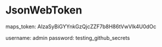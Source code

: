 # JsonWebToken


maps_token: AIzaSyBiGYYnkGzQjcZZF7b8H86tVwVlk4U0dOc


username: admin
password: testing_github_secrets
